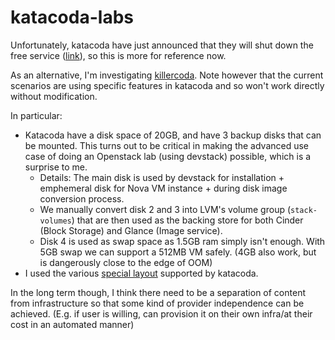 # katacoda-labs

Unfortunately, katacoda have just announced that they will shut down the free service ([link](https://www.oreilly.com/online-learning/leveraging-katacoda-technology.html)), so this is more for reference now.

As an alternative, I'm investigating [killercoda](https://killercoda.com/). Note however that the current scenarios are using specific features in katacoda and so won't work directly without modification.

In particular:
- Katacoda have a disk space of 20GB, and have 3 backup disks that can be mounted. This turns out to be critical in making the advanced use case of doing an Openstack lab (using devstack) possible, which is a surprise to me.
  - Details: The main disk is used by devstack for installation + emphemeral disk for Nova VM instance + during disk image conversion process.
  - We manually convert disk 2 and 3 into LVM's volume group (`stack-volumes`) that are then used as the backing store for both Cinder (Block Storage) and Glance (Image service).
  - Disk 4 is used as swap space as 1.5GB ram simply isn't enough. With 5GB swap we can support a 512MB VM safely. (4GB also work, but is dangerously close to the edge of OOM)
- I used the various [special layout](https://www.katacoda.community/essentials/layouts.html) supported by katacoda.

In the long term though, I think there need to be a separation of content from infrastructure so that some kind of provider independence can be achieved. (E.g. if user is willing, can provision it on their own infra/at their cost in an automated manner)
